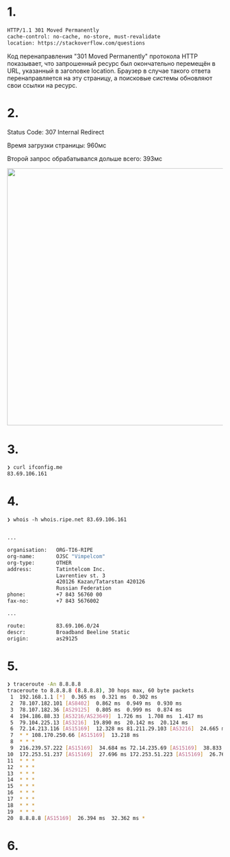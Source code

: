 # 1.

```bash
HTTP/1.1 301 Moved Permanently
cache-control: no-cache, no-store, must-revalidate
location: https://stackoverflow.com/questions
```

Код перенаправления "301 Moved Permanently" протокола HTTP показывает, что запрошенный ресурс был окончательно перемещён в URL, указанный в заголовке location. Браузер в случае такого ответа перенаправляется на эту страницу, а поисковые системы обновляют свои ссылки на ресурс.

# 2.

Status Code: 307 Internal Redirect

Время загрузки страницы: 960мс

Второй запрос обрабатывался дольше всего: 393мс


<img src="https://drive.google.com/uc?export=view&id=1kajjtsXkkhXYPuvKzX6j_1JR-KkllM3j" width="600px">

# 3.

```bash
❯ curl ifconfig.me
83.69.106.161
```

# 4.

```❯ whois -h whois.ripe.net 83.69.106.161```

```bash

...

organisation:   ORG-TI6-RIPE
org-name:       OJSC "Vimpelcom"
org-type:       OTHER
address:        Tatintelcom Inc.
                Lavrentiev st. 3
                420126 Kazan/Tatarstan 420126
                Russian Federation
phone:          +7 843 56760 00
fax-no:         +7 843 5676002

...

route:          83.69.106.0/24
descr:          Broadband Beeline Static
origin:         as29125
```

# 5.

```bash
❯ traceroute -An 8.8.8.8
traceroute to 8.8.8.8 (8.8.8.8), 30 hops max, 60 byte packets
 1  192.168.1.1 [*]  0.365 ms  0.321 ms  0.302 ms
 2  78.107.182.101 [AS8402]  0.862 ms  0.949 ms  0.930 ms
 3  78.107.182.36 [AS29125]  0.805 ms  0.999 ms  0.874 ms
 4  194.186.88.33 [AS3216/AS23649]  1.726 ms  1.708 ms  1.417 ms
 5  79.104.225.13 [AS3216]  19.890 ms  20.142 ms  20.124 ms
 6  72.14.213.116 [AS15169]  12.328 ms 81.211.29.103 [AS3216]  24.665 ms 72.14.213.116 [AS15169]  12.148 ms
 7  * * 108.170.250.66 [AS15169]  13.218 ms
 8  * * *
 9  216.239.57.222 [AS15169]  34.684 ms 72.14.235.69 [AS15169]  38.833 ms 209.85.254.6 [AS15169]  24.705 ms
10  172.253.51.237 [AS15169]  27.696 ms 172.253.51.223 [AS15169]  26.765 ms 142.250.56.215 [AS15169]  35.131 ms
11  * * *
12  * * *
13  * * *
14  * * *
15  * * *
16  * * *
17  * * *
18  * * *
19  * * *
20  8.8.8.8 [AS15169]  26.394 ms  32.362 ms *
```

# 6.




